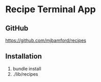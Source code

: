 # Recipe Terminal App

## GitHub

https://github.com/mjbamford/recipes

## Installation

1. bundle install
2. ./lib/recipes

